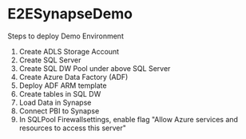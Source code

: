 # E2ESynapseDemo

Steps to deploy Demo Environment

1. Create ADLS Storage Account
2. Create SQL Server
3. Create SQL DW Pool under above SQL Server
4. Create Azure Data Factory (ADF)
5. Deploy ADF ARM template
6. Create tables in SQL DW
7. Load Data in Synapse
8. Connect PBI to Synapse
9. In SQLPool Firewallsettings, enable flag "Allow Azure services and resources to access this server"
